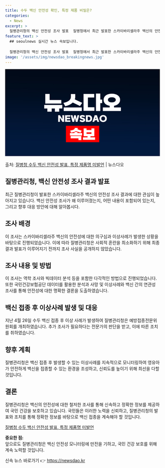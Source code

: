 ```yaml
---
title: 수두 백신 안전성 확인, 특정 제품 비밀은?
categories:
  - News
excerpt: >
  질병관리청의 백신 안전성 조사 발표  질병청에서 최근 발표한 스카이바리셀라주 백신의 안전성 조사 결과에 대해…
feature_text: >
  ## seoulnews 실시간 뉴스 속보입니다.

  질병관리청의 백신 안전성 조사 발표  질병청에서 최근 발표한 스카이바리셀라주 백신의 안전성 조사 결과에 대해…
image: '/assets/img/newsdao_breakingnews.jpg'
---
```


![뉴스다오 속보](/assets/img/newsdao_breakingnews.jpg)

<p>출처: <a href="https://newsdao.kr/4242" rel="dofollow">질병청 수두 백신 안전성 발표, 특정 제품명 미발언</a> | 뉴스다오</p>

## 질병관리청, 백신 안전성 조사 결과 발표

최근 질병관리청이 발표한 스카이바리셀라주 백신의 안전성 조사 결과에 대한 관심이 높아지고 있습니다. 백신 안전성 조사가 왜 이루어졌는지, 어떤 내용이 포함되어 있는지, 그리고 향후 대응 방안에 대해 알아봅시다.

## 조사 배경

이 조사는 스카이바리셀라주 백신의 안전성에 대한 의구심과 이상사례가 발생한 상황을 바탕으로 진행되었습니다. 이에 따라 질병관리청은 사회적 혼란을 최소화하기 위해 최종 결과 발표가 이루어지기 전까지 조사 사실을 공개하지 않았습니다.

## 조사 내용 및 방법

이 조사는 역학 조사와 빅데이터 분석 등을 포함한 다각적인 방법으로 진행되었습니다. 또한 국민건강보험공단 데이터를 활용한 분석과 사망 및 이상사례와 백신 간의 연관성 조사를 통해 안전성에 대한 명확한 결론을 도출하였습니다.

## 백신 접종 후 이상사례 발생 및 대응

지난 4월 26일 수두 백신 접종 후 이상 사례가 발생하여 질병관리청은 예방접종전문위원회를 개최하였습니다. 추가 조사가 필요하다는 전문가의 판단을 받고, 이에 따른 조치를 취하였습니다.

## 향후 계획

질병관리청은 백신 접종 후 발생할 수 있는 이상사례를 지속적으로 모니터링하여 영유아가 안전하게 백신을 접종할 수 있는 환경을 조성하고, 신뢰도를 높이기 위해 최선을 다할 것입니다.

## 결론

질병관리청은 백신의 안전성에 대한 철저한 조사를 통해 신속하고 정확한 정보를 제공하여 국민 건강을 보호하고 있습니다. 국민들은 이러한 노력을 신뢰하고, 질병관리청의 발표와 조치를 통해 정확한 정보를 바탕으로 백신 접종을 계속해야 할 것입니다.

[질병청 수두 백신 안전성 발표, 특정 제품명 미발언](https://newsdao.kr/4242)

**중요한 점:**  
앞으로도 질병관리청은 백신 안전성 모니터링에 만전을 기하고, 국민 건강 보호를 위해 계속 노력할 것입니다. 

신속 뉴스 바로가기 👉 <a href="https://newsdao.kr" rel="dofollow">https://newsdao.kr</a>


